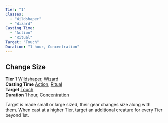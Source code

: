 ```yaml
---
Tier: "1"
Classes:
  - "Wildshaper"
  - "Wizard"
Casting Time:
  - "Action"
  - "Ritual"
Target: "Touch"
Duration: "1 hour, Concentration"
---
```

## Change Size
**Tier** 1 [Wildshaper](app://obsidian.md/SRD/Archetypes/Wildshaper.md), [Wizard](app://obsidian.md/SRD/Archetypes/Wizard.md)  
**Casting Time** [Action](app://obsidian.md/SRD/Glossary/Action.md), [Ritual](app://obsidian.md/SRD/Glossary/Ritual.md)  
**Target** [Touch](app://obsidian.md/SRD/Glossary/Touch.md)  
**Duration** 1 hour, [Concentration](app://obsidian.md/Concentration)

Target is made small or large sized, their gear changes size along with them. When cast at a higher Tier, target an additional creature for every Tier beyond 1st.